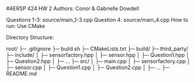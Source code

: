 #AERSP 424 HW 2
Authors: Conor & Gabrielle Dowdell

Questions 1-3: source/main_1-3.cpp
Question 4: source/main_4.cpp
How to run: Use CMake

Directory Structure:

root/
├─ .gitignore
├─ build.sh
├─ CMakeLists.txt
├─ build/
├─ third_party/
├─ include/
│ ├─ sensorfactory.hpp
│ ├─ sensor.hpp
│ ├─ Question1.hpp
│ ├─ Question2.hpp
│ ├─ ...
├─ src/
│ ├─ main.cpp
│ ├─ sensorfactory.cpp
│ ├─ sensor.cpp
│ ├─ Question1.cpp
│ ├─ Question2.cpp
│ ├─ ...
├─ README.md

